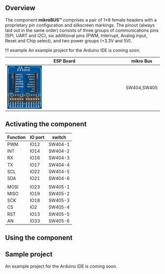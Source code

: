 ## Overview
The component **mikroBUS™** comprises a pair of 1×8 female headers with a proprietary pin configuration and silkscreen markings. The pinout (always laid out in the same order) consists of three groups of communications pins (SPI, UART and I2C), six additional pins (PWM, Interrupt, Analog input, Reset and Chip select), and two power groups (+3.3V and 5V).

!!! example
    An example project for the Arduino IDE is coming soon.
    
ESP Board | mikro Bus
--- | ---
<img src="/images/esp32/block_mikro_bus.png"  width="30%"> | SW404,SW405

## Activating the component

Function | IO port | switch
--- | ---| ---
PWM | IO12 | SW404-1
INT | IO14 | SW404-2
RX | IO16 | SW404-3
TX | IO17 | SW404-4
SCL | IO22 | SW404-5
SDA | IO21 | SW404-6
 | | 
MOSI | IO23 | SW405-1
MISO | IO19 | SW405-2
SCK | IO18 | SW405-3
CS | IO2 | SW405-4
RST | IO13 | SW405-5
AN | IO33 | SW405-6

## Using the component


## Sample project

An example project for the Arduino IDE is coming soon.
